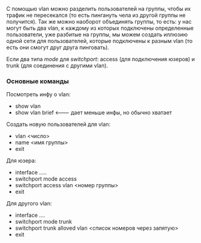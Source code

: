 С помощью vlan можно разделить пользователей на группы, чтобы их трафик не пересекался (то есть пингануть чела из другой группы не получится). Так же можно наоборот объединять группы, то есть: у нас могут быть два vlan, к каждому из которых подключены определенные пользователи, уже разбитые на группы, мы можем создать иллюзию одной сети для пользователей, которые подключены к разным vlan (то есть они смогут друг друга пинговать).

Если два типа *mode* для *switchport*: access (для подключения юзеров) и trunk (для соединения с другими vlan).

### Основные команды
Посмотреть инфу о vlan:
* show vlan
* show vlan brief    <--- дает меньше инфы, но обычно хватает

Создать новую пользователей для vlan:
* vlan <число>
* name <имя группы>
* exit

Для юзера:
* interface .....
* switchport mode access
* switchport access vlan <номер группы>
* exit

Для другого vlan:
* interface ....
* switchport mode trunk
* switchport trunk alloved vlan <список номеров через запятую>
* exit